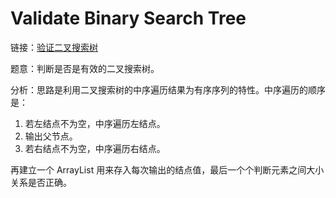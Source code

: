 # Validate Binary Search Tree

链接：[验证二叉搜索树](https://leetcode-cn.com/problems/validate-binary-search-tree/description/)

题意：判断是否是有效的二叉搜索树。

分析：思路是利用二叉搜索树的中序遍历结果为有序序列的特性。中序遍历的顺序是：
1. 若左结点不为空，中序遍历左结点。
2. 输出父节点。
3. 若右结点不为空，中序遍历右结点。

再建立一个 ArrayList 用来存入每次输出的结点值，最后一个个判断元素之间大小关系是否正确。
